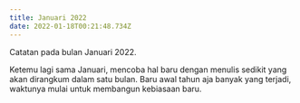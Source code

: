 ```yaml
---
title: Januari 2022
date: 2022-01-18T00:21:48.734Z
---
```

Catatan pada bulan Januari 2022.<!--more-->

Ketemu lagi sama Januari, mencoba hal baru dengan menulis sedikit yang akan dirangkum dalam satu bulan. Baru awal tahun aja banyak yang terjadi, waktunya mulai untuk membangun kebiasaan baru.